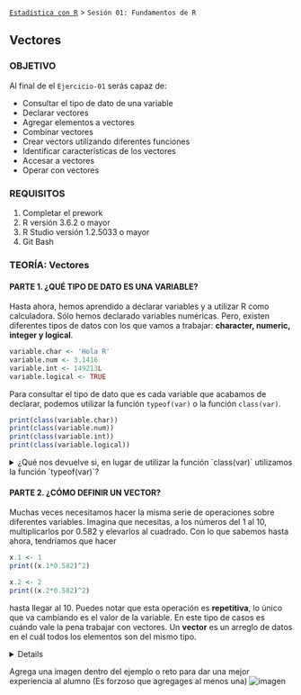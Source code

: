 [`Estadística con R`](../Readme.md) > `Sesión 01: Fundamentos de R` 

## Vectores

### OBJETIVO

Al final de el `Ejercicio-01` serás capaz de:
- Consultar el tipo de dato de una variable
- Declarar vectores
- Agregar elementos a vectores
- Combinar vectores
- Crear vectors utilizando diferentes funciones
- Identificar características de los vectores
- Accesar a vectores
- Operar con vectores

### REQUISITOS

1. Completar el prework
2. R versión 3.6.2 o mayor
3. R Studio versión 1.2.5033 o mayor 
4. Git Bash

### TEORÍA: Vectores

#### PARTE 1. ¿QUÉ TIPO DE DATO ES UNA VARIABLE?
Hasta ahora, hemos aprendido a declarar variables y a utilizar R como calculadora. Sólo hemos declarado variables numéricas. Pero, existen diferentes tipos de datos con los que vamos a trabajar: **character, numeric, integer y logical**.

```r
variable.char <- 'Hola R'
variable.num <- 3.1416
variable.int <- 149213L
variable.logical <- TRUE
```

Para consultar el tipo de dato que es cada variable que acabamos de declarar, podemos utilizar la función `typeof(var)` o la función `class(var)`.

```r
print(class(variable.char))
print(class(variable.num)) 
print(class(variable.int))
print(class(variable.logical))
``` 
<details>
        <summary>¿Qué nos devuelve si, en lugar de utilizar la función `class(var)` utilizamos la función `typeof(var)`?</summary>
        <p> 
```r
print(typeof(variable.char))
print(typeof(variable.num)) 
print(typeof(variable.int))
print(typeof(variable.logical))
``` </p>
</details>

#### PARTE 2. ¿CÓMO DEFINIR UN VECTOR?
Muchas veces necesitamos hacer la misma serie de operaciones sobre diferentes variables. Imagina que necesitas, a los números del 1 al 10, multiplicarlos por 0.582 y elevarlos al cuadrado. Con lo que sabemos hasta ahora, tendríamos que hacer

```r
x.1 <- 1
print((x.1*0.582)^2)

x.2 <- 2
print((x.2*0.582)^2)
```
hasta llegar al 10. Puedes notar que esta operación es **repetitiva**, lo único que va cambiando es el valor de la variable. En este tipo de casos es cuándo vale la pena trabajar con vectores. Un **vector** es un arreglo de datos en el cuál todos los elementos son del mismo tipo.

<details>

        <summary>Solucion</summary>
        <p> Agrega aqui la solucion</p>
        <p>Recuerda! escribe cada paso para desarrollar la solución del ejemplo o reto </p>
</details>

Agrega una imagen dentro del ejemplo o reto para dar una mejor experiencia al alumno (Es forzoso que agregages al menos una) ![imagen](https://picsum.photos/200/300)


